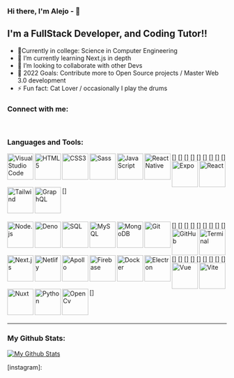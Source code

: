 
### Hi there, I'm Alejo - 👋 

## I'm a FullStack Developer, and Coding Tutor!!

- 🚀Currently in college: Science in Computer Engineering
- 🌱 I’m currently learning Next.js in depth
- 👯 I’m looking to collaborate with other Devs
- 🥅 2022 Goals: Contribute more to Open Source projects / Master Web 3.0 development 
- ⚡ Fun fact: Cat Lover / occasionally I play the drums

### Connect with me:


<br />

### Languages and Tools:

[<img align="left" alt="Visual Studio Code" width="60px" src="ttps://img.shields.io/badge/Visual_Studio_Code-0078D4?style=for-the-badge&logo=visual%20studio%20code&logoColor=white" />]
[<img align="left" alt="HTML5" width="60px" src="https://img.shields.io/badge/HTML5-E34F26?style=for-the-badge&logo=html5&logoColor=white" />]
[<img align="left" alt="CSS3" width="60px" src="https://img.shields.io/badge/CSS3-1572B6?style=for-the-badge&logo=css3&logoColor=white" />]
[<img align="left" alt="Sass" width="60px" src="https://img.shields.io/badge/Sass-CC6699?style=for-the-badge&logo=sass&logoColor=white" />]
[<img align="left" alt="JavaScript" width="60px" src="https://img.shields.io/badge/JavaScript-323330?style=for-the-badge&logo=javascript&logoColor=F7DF1E" />]
[<img align="left" alt="React Native" width="60px" src="https://img.shields.io/badge/React_Native-20232A?style=for-the-badge&logo=react&logoColor=61DAFB" />]
[<img align="left" alt="Expo" width="60px" src="https://img.shields.io/badge/Expo-1B1F23?style=for-the-badge&logo=expo&logoColor=white" />]
[<img align="left" alt="React" width="60px" src="https://img.shields.io/badge/React-20232A?style=for-the-badge&logo=react&logoColor=61DAFB" />]
[<img align="left" alt="Tailwind" width="60px" src="https://img.shields.io/badge/Tailwind_CSS-38B2AC?style=for-the-badge&logo=tailwind-css&logoColor=white" />]
[<img align="left" alt="GraphQL" width="60px" src="https://img.shields.io/badge/GraphQl-E10098?style=for-the-badge&logo=graphql&logoColor=white" />]

<br />
<br />

[<img align="left" alt="Node.js" width="60px" src="https://img.shields.io/badge/Node.js-339933?style=for-the-badge&logo=nodedotjs&logoColor=white" />]
[<img align="left" alt="Deno" width="60px" src="https://img.shields.io/badge/Deno-464647?style=for-the-badge&logo=deno&logoColor=white" />]
[<img align="left" alt="SQL" width="60px" src="https://img.shields.io/badge/Microsoft_SQL_Server-CC2927?style=for-the-badge&logo=microsoft-sql-server&logoColor=white" />]
[<img align="left" alt="MySQL" width="60px" src="https://img.shields.io/badge/MySQL-005C84?style=for-the-badge&logo=mysql&logoColor=white" />]
[<img align="left" alt="MongoDB" width="60px" src="https://img.shields.io/badge/MongoDB-4EA94B?style=for-the-badge&logo=mongodb&logoColor=white" />]
[<img align="left" alt="Git" width="60px" src="https://img.shields.io/badge/GIT-E44C30?style=for-the-badge&logo=git&logoColor=white" />]
[<img align="left" alt="GitHub" width="60px" src="https://img.shields.io/badge/GitHub-100000?style=for-the-badge&logo=github&logoColor=white" />]
[<img align="left" alt="Terminal" width="60px" src="ttps://img.shields.io/badge/windows%20terminal-4D4D4D?style=for-the-badge&logo=windows%20terminal&logoColor=white" />]
[<img align="left" alt="Next.js" width="60px" src="https://img.shields.io/badge/next.js-000000?style=for-the-badge&logo=nextdotjs&logoColor=white" />]
[<img align="left" alt="Netlify" width="60px" src="https://img.shields.io/badge/Netlify-00C7B7?style=for-the-badge&logo=netlify&logoColor=white" />]
[<img align="left" alt="Apollo" width="60px" src="https://img.shields.io/badge/Apollo%20GraphQL-311C87?&style=for-the-badge&logo=Apollo%20GraphQL&logoColor=white" />]
[<img align="left" alt="Firebase" width="60px" src="https://img.shields.io/badge/firebase-ffca28?style=for-the-badge&logo=firebase&logoColor=black" />]
[<img align="left" alt="Docker" width="60px" src="https://img.shields.io/badge/Docker-2CA5E0?style=for-the-badge&logo=docker&logoColor=white" />]
[<img align="left" alt="Electron" width="60px" src="https://img.shields.io/badge/Electron-2B2E3A?style=for-the-badge&logo=electron&logoColor=9FEAF9" />]
[<img align="left" alt="Vue" width="60px" src="https://img.shields.io/badge/Vue.js-35495E?style=for-the-badge&logo=vuedotjs&logoColor=4FC08D" />]
[<img align="left" alt="Vite" width="60px" src="https://img.shields.io/badge/Vite-B73BFE?style=for-the-badge&logo=vite&logoColor=FFD62E" />]
[<img align="left" alt="Nuxt" width="60px" src="https://img.shields.io/badge/nuxt.js-00C58E?style=for-the-badge&logo=nuxtdotjs&logoColor=white" />]
[<img align="left" alt="Python" width="60px" src="https://img.shields.io/badge/Python-FFD43B?style=for-the-badge&logo=python&logoColor=darkgreen" />]
[<img align="left" alt="OpenCv" width="60px" src="https://img.shields.io/badge/OpenCV-27338e?style=for-the-badge&logo=OpenCV&logoColor=white" />]



<br />
<br />

---

### My Github Stats:

[![My Github Stats](https://github-readme-stats.vercel.app/api?username=AlejoTorres2001&count_private=true&theme=merko)](https://github.com/anuraghazra/github-readme-stats)







[website]: https://react-ssr-personal-portfolio.vercel.app/
[linkedin]: https://www.linkedin.com/in/alejo-torres-919b9921b/
[twitter]: https://twitter.com/alejotorres2001
[instagram]: 
